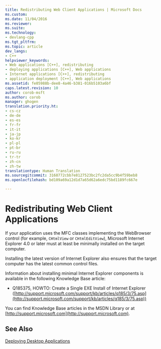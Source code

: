```yaml
---
title: Redistributing Web Client Applications | Microsoft Docs
ms.custom: 
ms.date: 11/04/2016
ms.reviewer: 
ms.suite: 
ms.technology:
- devlang-cpp
ms.tgt_pltfrm: 
ms.topic: article
dev_langs:
- C++
helpviewer_keywords:
- Web applications [C++], redistributing
- deploying applications [C++], Web applications
- Internet applications [C++], redistributing
- application deployment [C++], Web applications
ms.assetid: fe05988b-dee8-4a46-b381-016b5103a6bf
caps.latest.revision: 10
author: corob-msft
ms.author: corob
manager: ghogen
translation.priority.ht:
- cs-cz
- de-de
- es-es
- fr-fr
- it-it
- ja-jp
- ko-kr
- pl-pl
- pt-br
- ru-ru
- tr-tr
- zh-cn
- zh-tw
translationtype: Human Translation
ms.sourcegitcommit: 3168772cbb7e8127523bc2fc2da5cc9b4f59beb8
ms.openlocfilehash: bd109a69a12d1d7a65d62a6edc75bd1189fc667e

---
```

# Redistributing Web Client Applications
If your application uses the MFC classes implementing the WebBrowser control (for example, `CHtmlView` or `CHtmlEditView`), Microsoft Internet Explorer 4.0 or later must at least be minimally installed on the target computer.  
  
 Installing the latest version of Internet Explorer also ensures that the target computer has the latest common control files.  
  
 Information about installing minimal Internet Explorer components is available in the following Knowledge Base article:  
  
-   Q185375, HOWTO: Create a Single EXE Install of Internet Explorer ([http://support.microsoft.com/support/kb/articles/q185/3/75.asp](http://support.microsoft.com/support/kb/articles/q185/3/75.asp))  
  
 You can find Knowledge Base articles in the MSDN Library or at [http://support.microsoft.com](http://support.microsoft.com).  
  
## See Also  
 [Deploying Desktop Applications](../ide/deploying-native-desktop-applications-visual-cpp.md)


<!--HONumber=Jan17_HO1-->


